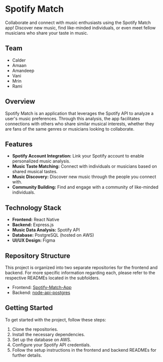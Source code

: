 # Spotify Match

Collaborate and connect with music enthusiasts using the Spotify Match app! Discover new music, find like-minded individuals, or even meet fellow musicians who share your taste in music.

## Team

- Calder
- Amaan
- Amandeep
- Vani
- Mrin
- Rami

## Overview

Spotify Match is an application that leverages the Spotify API to analyze a user's music preferences. Through this analysis, the app facilitates connections with others who share similar musical interests, whether they are fans of the same genres or musicians looking to collaborate.

## Features

- **Spotify Account Integration:** Link your Spotify account to enable personalized music analysis.
- **Music Taste Matching:** Connect with individuals or musicians based on shared musical tastes.
- **Music Discovery:** Discover new music through the people you connect with.
- **Community Building:** Find and engage with a community of like-minded individuals.

## Technology Stack

- **Frontend:** React Native
- **Backend:** Express.js
- **Music Data Analysis:** Spotify API
- **Database:** PostgreSQL (hosted on AWS)
- **UI/UX Design:** Figma

## Repository Structure

This project is organized into two separate repositories for the frontend and backend. For more specific information regarding each, please refer to the respective READMEs located in the subfolders.

- Frontend: [Spotify-Match-App](https://github.com/cajowils/Spotify-Match/tree/main/Spotify-Match-App)
- Backend: [node-api-postgres](https://github.com/cajowils/Spotify-Match/tree/main/node-api-postgres)

## Getting Started

To get started with the project, follow these steps:

1. Clone the repositories.
2. Install the necessary dependencies.
3. Set up the database on AWS.
4. Configure your Spotify API credentials.
5. Follow the setup instructions in the frontend and backend READMEs for further details.


